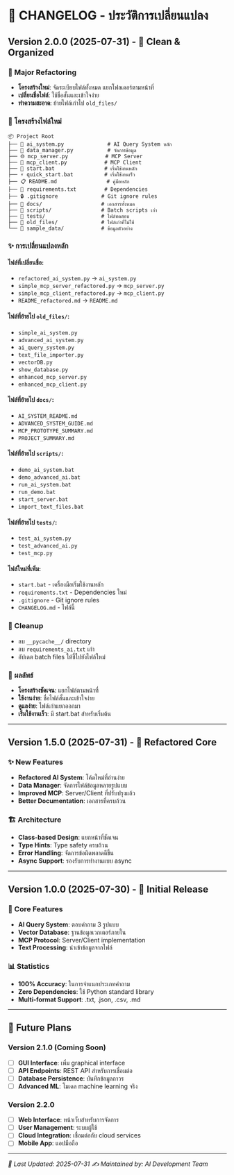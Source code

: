 # 📝 CHANGELOG - ประวัติการเปลี่ยนแปลง

## Version 2.0.0 (2025-07-31) - 🎉 Clean & Organized

### 🔄 Major Refactoring
- **โครงสร้างใหม่**: จัดระเบียบไฟล์ทั้งหมด แยกโฟลเดอร์ตามหน้าที่
- **เปลี่ยนชื่อไฟล์**: ใช้ชื่อสั้นและเข้าใจง่าย
- **ทำความสะอาด**: ย้ายไฟล์เก่าไป `old_files/`

### 📂 โครงสร้างไฟล์ใหม่
```
📦 Project Root
├── 🤖 ai_system.py              # AI Query System หลัก
├── 📁 data_manager.py           # จัดการข้อมูล
├── 🌐 mcp_server.py            # MCP Server
├── 📡 mcp_client.py            # MCP Client
├── 🚀 start.bat                # เริ่มใช้งานหลัก
├── ⚡ quick_start.bat          # เริ่มใช้งานเร็ว
├── 📋 README.md                # คู่มือหลัก
├── 📝 requirements.txt         # Dependencies
├── 🔒 .gitignore              # Git ignore rules
├── 📂 docs/                   # เอกสารทั้งหมด
├── 📂 scripts/                # Batch scripts เก่า
├── 📂 tests/                  # ไฟล์ทดสอบ
├── 📂 old_files/              # ไฟล์เก่าที่ไม่ใช้
└── 📂 sample_data/            # ข้อมูลตัวอย่าง
```

### ✨ การเปลี่ยนแปลงหลัก

#### ไฟล์ที่เปลี่ยนชื่อ:
- `refactored_ai_system.py` → `ai_system.py`
- `simple_mcp_server_refactored.py` → `mcp_server.py`
- `simple_mcp_client_refactored.py` → `mcp_client.py`
- `README_refactored.md` → `README.md`

#### ไฟล์ที่ย้ายไป `old_files/`:
- `simple_ai_system.py`
- `advanced_ai_system.py`
- `ai_query_system.py`
- `text_file_importer.py`
- `vectorDB.py`
- `show_database.py`
- `enhanced_mcp_server.py`
- `enhanced_mcp_client.py`

#### ไฟล์ที่ย้ายไป `docs/`:
- `AI_SYSTEM_README.md`
- `ADVANCED_SYSTEM_GUIDE.md`
- `MCP_PROTOTYPE_SUMMARY.md`
- `PROJECT_SUMMARY.md`

#### ไฟล์ที่ย้ายไป `scripts/`:
- `demo_ai_system.bat`
- `demo_advanced_ai.bat`
- `run_ai_system.bat`
- `run_demo.bat`
- `start_server.bat`
- `import_text_files.bat`

#### ไฟล์ที่ย้ายไป `tests/`:
- `test_ai_system.py`
- `test_advanced_ai.py`
- `test_mcp.py`

#### ไฟล์ใหม่ที่เพิ่ม:
- `start.bat` - เครื่องมือเริ่มใช้งานหลัก
- `requirements.txt` - Dependencies ใหม่
- `.gitignore` - Git ignore rules
- `CHANGELOG.md` - ไฟล์นี้

### 🧹 Cleanup
- ลบ `__pycache__/` directory
- ลบ `requirements_ai.txt` เก่า
- อัปเดต batch files ให้ชี้ไปยังไฟล์ใหม่

### 🎯 ผลลัพธ์
- **โครงสร้างชัดเจน**: แยกไฟล์ตามหน้าที่
- **ใช้งานง่าย**: ชื่อไฟล์สั้นและเข้าใจง่าย
- **ดูแลง่าย**: ไฟล์เก่าแยกออกมา
- **เริ่มใช้งานเร็ว**: มี start.bat สำหรับเริ่มต้น

---

## Version 1.5.0 (2025-07-31) - 🔧 Refactored Core

### ✨ New Features
- **Refactored AI System**: โค้ดใหม่ที่อ่านง่าย
- **Data Manager**: จัดการไฟล์ข้อมูลหลายรูปแบบ
- **Improved MCP**: Server/Client ที่ปรับปรุงแล้ว
- **Better Documentation**: เอกสารที่ครบถ้วน

### 🏗️ Architecture
- **Class-based Design**: แยกหน้าที่ชัดเจน
- **Type Hints**: Type safety ครบถ้วน
- **Error Handling**: จัดการข้อผิดพลาดดีขึ้น
- **Async Support**: รองรับการทำงานแบบ async

---

## Version 1.0.0 (2025-07-30) - 🚀 Initial Release

### 🎯 Core Features
- **AI Query System**: ตอบคำถาม 3 รูปแบบ
- **Vector Database**: ฐานข้อมูลเวกเตอร์ภายใน
- **MCP Protocol**: Server/Client implementation
- **Text Processing**: นำเข้าข้อมูลจากไฟล์

### 📊 Statistics
- **100% Accuracy**: ในการจำแนกประเภทคำถาม
- **Zero Dependencies**: ใช้ Python standard library
- **Multi-format Support**: .txt, .json, .csv, .md

---

## 🔮 Future Plans

### Version 2.1.0 (Coming Soon)
- [ ] **GUI Interface**: เพิ่ม graphical interface
- [ ] **API Endpoints**: REST API สำหรับการเชื่อมต่อ
- [ ] **Database Persistence**: บันทึกข้อมูลถาวร
- [ ] **Advanced ML**: โมเดล machine learning จริง

### Version 2.2.0 
- [ ] **Web Interface**: หน้าเว็บสำหรับการจัดการ
- [ ] **User Management**: ระบบผู้ใช้
- [ ] **Cloud Integration**: เชื่อมต่อกับ cloud services
- [ ] **Mobile App**: แอปมือถือ

---

*📅 Last Updated: 2025-07-31*
*✍️ Maintained by: AI Development Team*
